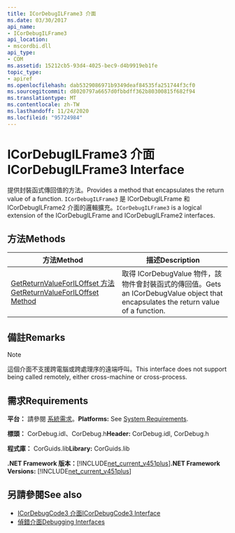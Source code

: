 ```yaml
---
title: ICorDebugILFrame3 介面
ms.date: 03/30/2017
api_name:
- ICorDebugILFrame3
api_location:
- mscordbi.dll
api_type:
- COM
ms.assetid: 15212cb5-93d4-4025-bec9-d4b9919eb1fe
topic_type:
- apiref
ms.openlocfilehash: dab5329086971b9349deaf84535fa251744f3cf0
ms.sourcegitcommit: d8020797a6657d0fbbdff362b80300815f682f94
ms.translationtype: MT
ms.contentlocale: zh-TW
ms.lasthandoff: 11/24/2020
ms.locfileid: "95724984"
---
```

# <a name="icordebugilframe3-interface"></a><span data-ttu-id="e51b8-102">ICorDebugILFrame3 介面</span><span class="sxs-lookup"><span data-stu-id="e51b8-102">ICorDebugILFrame3 Interface</span></span>

<span data-ttu-id="e51b8-103">提供封裝函式傳回值的方法。</span><span class="sxs-lookup"><span data-stu-id="e51b8-103">Provides a method that encapsulates the return value of a function.</span></span> <span data-ttu-id="e51b8-104">`ICorDebugILFrame3` 是 ICorDebugILFrame 和 ICorDebugILFrame2 介面的邏輯擴充。</span><span class="sxs-lookup"><span data-stu-id="e51b8-104">`ICorDebugILFrame3` is a logical extension of the ICorDebugILFrame and ICorDebugILFrame2 interfaces.</span></span>  
  
## <a name="methods"></a><span data-ttu-id="e51b8-105">方法</span><span class="sxs-lookup"><span data-stu-id="e51b8-105">Methods</span></span>  
  
|<span data-ttu-id="e51b8-106">方法</span><span class="sxs-lookup"><span data-stu-id="e51b8-106">Method</span></span>|<span data-ttu-id="e51b8-107">描述</span><span class="sxs-lookup"><span data-stu-id="e51b8-107">Description</span></span>|  
|------------|-----------------|  
|[<span data-ttu-id="e51b8-108">GetReturnValueForILOffset 方法</span><span class="sxs-lookup"><span data-stu-id="e51b8-108">GetReturnValueForILOffset Method</span></span>](icordebugilframe3-getreturnvalueforiloffset-method.md)|<span data-ttu-id="e51b8-109">取得 ICorDebugValue 物件，該物件會封裝函式的傳回值。</span><span class="sxs-lookup"><span data-stu-id="e51b8-109">Gets an ICorDebugValue object that encapsulates the return value of a function.</span></span>|  
  
## <a name="remarks"></a><span data-ttu-id="e51b8-110">備註</span><span class="sxs-lookup"><span data-stu-id="e51b8-110">Remarks</span></span>  
  
> [!NOTE]
> <span data-ttu-id="e51b8-111">這個介面不支援跨電腦或跨處理序的遠端呼叫。</span><span class="sxs-lookup"><span data-stu-id="e51b8-111">This interface does not support being called remotely, either cross-machine or cross-process.</span></span>  
  
## <a name="requirements"></a><span data-ttu-id="e51b8-112">需求</span><span class="sxs-lookup"><span data-stu-id="e51b8-112">Requirements</span></span>  

 <span data-ttu-id="e51b8-113">**平台：** 請參閱 [系統需求](../../get-started/system-requirements.md)。</span><span class="sxs-lookup"><span data-stu-id="e51b8-113">**Platforms:** See [System Requirements](../../get-started/system-requirements.md).</span></span>  
  
 <span data-ttu-id="e51b8-114">**標頭：** CorDebug.idl、CorDebug.h</span><span class="sxs-lookup"><span data-stu-id="e51b8-114">**Header:** CorDebug.idl, CorDebug.h</span></span>  
  
 <span data-ttu-id="e51b8-115">**程式庫：** CorGuids.lib</span><span class="sxs-lookup"><span data-stu-id="e51b8-115">**Library:** CorGuids.lib</span></span>  
  
 <span data-ttu-id="e51b8-116">**.NET Framework 版本：**[!INCLUDE[net_current_v451plus](../../../../includes/net-current-v451plus-md.md)]</span><span class="sxs-lookup"><span data-stu-id="e51b8-116">**.NET Framework Versions:** [!INCLUDE[net_current_v451plus](../../../../includes/net-current-v451plus-md.md)]</span></span>  
  
## <a name="see-also"></a><span data-ttu-id="e51b8-117">另請參閱</span><span class="sxs-lookup"><span data-stu-id="e51b8-117">See also</span></span>

- [<span data-ttu-id="e51b8-118">ICorDebugCode3 介面</span><span class="sxs-lookup"><span data-stu-id="e51b8-118">ICorDebugCode3 Interface</span></span>](icordebugcode3-interface.md)
- [<span data-ttu-id="e51b8-119">偵錯介面</span><span class="sxs-lookup"><span data-stu-id="e51b8-119">Debugging Interfaces</span></span>](debugging-interfaces.md)
